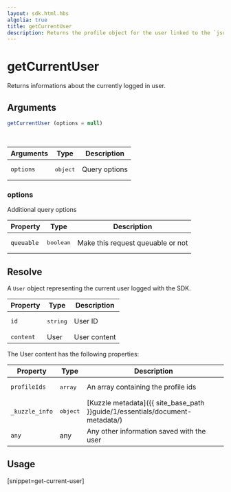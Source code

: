 ```yaml
---
layout: sdk.html.hbs
algolia: true
title: getCurrentUser
description: Returns the profile object for the user linked to the `json web token`
---
```


# getCurrentUser

Returns informations about the currently logged in user.

## Arguments

```javascript
getCurrentUser (options = null)
```

<br/>

| Arguments    | Type    | Description
|--------------|---------|-------------
| `options` | <pre>object</pre> | Query options

### **options**

Additional query options

| Property     | Type    | Description   |
| -------------- | --------- | ------------- |
| `queuable` | <pre>boolean</pre> | Make this request queuable or not | `true`  |

## Resolve

A `User` object representing the current user logged with the SDK.

| Property     | Type    | Description                       |
| ---------- | ------- | --------------------------------- |
| `id` | <pre>string</pre> | User ID |
| `content` | User | User content |

The User content has the following properties:

| Property     | Type    | Description                       |
| ---------- | ------- | --------------------------------- |
| `profileIds` | <pre>array<string></pre> | An array containing the profile ids |
| `_kuzzle_info` | <pre>object</pre> | [Kuzzle metadata]({{ site_base_path }}guide/1/essentials/document-metadata/) |
| `any` | any | Any other information saved with the user |


## Usage

[snippet=get-current-user]
